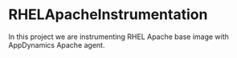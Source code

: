 # RHELApacheInstrumentation
In this project we are instrumenting RHEL Apache base image with AppDynamics Apache agent.

